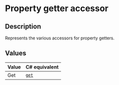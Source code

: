 # Property getter accessor

## Description

Represents the various accessors for property getters.

## Values

| Value | C# equivalent |
|---|---|
| Get | [`get`](https://learn.microsoft.com/en-us/dotnet/csharp/programming-guide/classes-and-structs/using-properties#the-get-accessor) |

